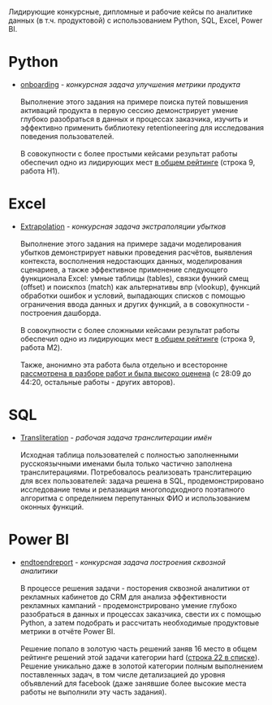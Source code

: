 Лидирующие конкурсные, дипломные и рабочие кейсы по аналитике данных (в т.ч. продуктовой) с использованием Python, SQL, Excel, Power BI.

# Python
* [onboarding](https://github.com/romanolegov/portfolio/tree/main/python/onboarding)  - *конкурсная задача улучшения метрики продукта*  <br/><br/>
Выполнение этого задания на примере поиска путей повышения активаций продукта в первую сессию демонстрирует умение глубоко разобраться в данных и процессах заказчика, изучить и эффективно применить библиотеку retentioneering для исследования поведения пользователей. <br/><br/>  В совокупности с более простыми кейсами результат работы обеспечил одно из лидирующих мест [в общем рейтинге](https://contest.careerfactory.ru/contest_inside/1645712833779x504186065893457900) (строка 9, работа H1).

  
# Excel

* [Extrapolation](https://github.com/romanolegov/portfolio/tree/main/Excel/Extrapolation) - *конкурсная задача экстраполяции убытков*  <br/><br/> 
Выполнение этого задания на примере задачи моделирования убытков демонстрирует навыки проведения расчётов, выявления контекста, восполнения недостающих данных, моделирования сценариев, а также эффективное применение следующего функционала Excel: умные таблицы (tables), связки функий смещ (offset) и поискпоз (match) как альтернативы впр (vlookup), функций обработки ошибок и условий, выпадающих списков с помощью ограничения ввода данных и других функций, а в совокупности - построения дашборда. <br/><br/>В совокупности с более сложными кейсами результат работы обеспечил одно из лидирующих мест [в общем рейтинге](https://contest.careerfactory.ru/contest_inside/1645712833779x504186065893457900) (строка 9, работа M2).<br/><br/> Также, анонимно эта работа была отдельно и всесторонне [рассмотрена в разборе работ и была высоко оценена](https://youtu.be/5L4eBeOp0Tk?t=1689) (c 28:09 до 44:20, остальные работы - других авторов).

# SQL
* [Transliteration](https://github.com/romanolegov/portfolio/tree/main/sql/transliteration) - *рабочая задача транслитерации имён*  <br/><br/> 
Исходная таблица пользователей с полностью заполненными русскоязычными именами была только частично заполнена транслитерациями. Потребовалось реализовать транслитерацию для всех пользователей: задача решена в SQL, продемонстрировано исследование темы и релазиация многоподходного поэтапного алгоритма с определнием перепутанных ФИО и использованием оконных функций.

# Power BI
* [endtoendreport](https://github.com/romanolegov/portfolio/tree/main/PowerBI/endtoendreport) - *конкурсная задача построения сквозной аналитики*  <br/><br/> 
В процессе решения задачи - посторения сквозной аналитики от рекламных кабинетов до CRM для анализа эффективности рекламных кампаний - продемонстрировано умение глубоко разобраться в данных и процессах заказчика, свести их с помощью Python, а затем подобрать и рассчитать необходимые продуктовые метрики в отчёте Power BI. <br/><br/>  Решение попало в золотую часть решений заняв 16 место в общем рейтинге решений этой задачи категории hard ([строка 22 в списке](https://contest.careerfactory.ru/contest_inside/1631727068357x533886067160645600)). Решение уникально даже в золотой категории полным выполнением поставленных задач, в том числе детализацией до уровня объявлений для facebook (даже занявшие более высокие места работы не выполнили эту часть задания).
